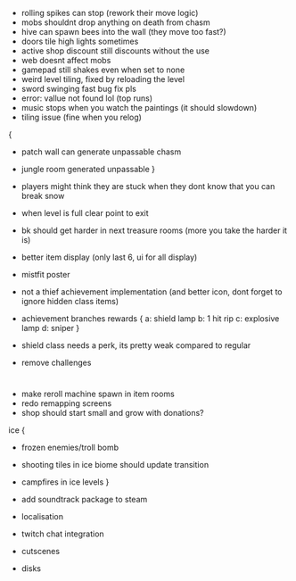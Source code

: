 * rolling spikes can stop (rework their move logic)
* mobs shouldnt drop anything on death from chasm
* hive can spawn bees into the wall (they move too fast?)
* doors tile high lights sometimes
* active shop discount still discounts without the use
* web doesnt affect mobs
* gamepad still shakes even when set to none
* weird level tiling, fixed by reloading the level
* sword swinging fast bug fix pls
* error: vallue not found lol (top runs)
* music stops when you watch the paintings (it should slowdown)
* tiling issue (fine when you relog)

{
 * patch wall can generate unpassable chasm
 * jungle room generated unpassable
} 

* players might think they are stuck when they dont know that you can break snow
* when level is full clear point to exit
* bk should get harder in next treasure rooms (more you take the harder it is)
* better item display (only last 6, ui for all display)
* mistfit poster

* not a thief achievement implementation (and better icon, dont forget to ignore hidden class items)

* achievement branches rewards {
 a: shield lamp
 b: 1 hit rip
 c: explosive lamp
 d: sniper
}

* shield class needs a perk, its pretty weak compared to regular
* remove challenges

#
* make reroll machine spawn in item rooms
* redo remapping screens
* shop should start small and grow with donations?

ice {
 * frozen enemies/troll bomb
 * shooting tiles in ice biome should update transition
 * campfires in ice levels
}

* add soundtrack package to steam
* localisation
* twitch chat integration
* cutscenes
* disks